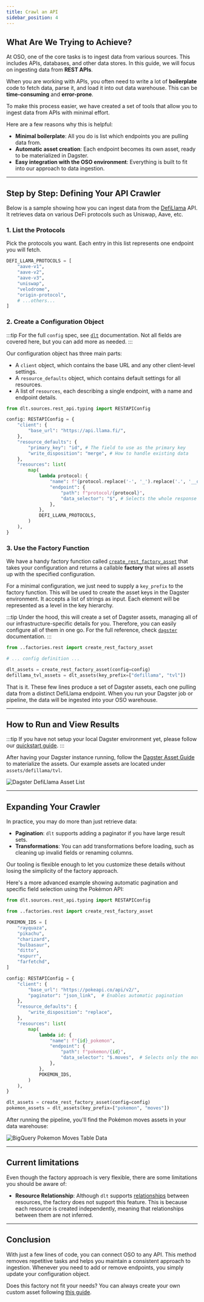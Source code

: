 ```yaml
---
title: Crawl an API
sidebar_position: 4
---
```


## What Are We Trying to Achieve?

At OSO, one of the core tasks is to ingest data from various sources. This
includes APIs, databases, and other data stores. In this guide, we will focus on
ingesting data from **REST APIs**.

When you are working with APIs, you often need to write a lot of **boilerplate**
code to fetch data, parse it, and load it into out data warehouse. This can be
**time-consuming** and **error-prone**.

To make this process easier, we have created a set of tools that allow you to
ingest data from APIs with minimal effort.

Here are a few reasons why this is helpful:

- **Minimal boilerplate**: All you do is list which endpoints you are pulling
  data from.
- **Automatic asset creation**: Each endpoint becomes its own asset, ready to be
  materialized in Dagster.
- **Easy integration with the OSO environment**: Everything is built to fit into
  our approach to data ingestion.

---

## Step by Step: Defining Your API Crawler

Below is a sample showing how you can ingest data from the
[DefiLlama](https://defillama.com/) API. It retrieves data on various DeFi
protocols such as Uniswap, Aave, etc.

### 1. List the Protocols

Pick the protocols you want. Each entry in this list represents one endpoint you
will fetch.

```python
DEFI_LLAMA_PROTOCOLS = [
    "aave-v1",
    "aave-v2",
    "aave-v3",
    "uniswap",
    "velodrome",
    "origin-protocol",
    # ...others...
]
```

### 2. Create a Configuration Object

:::tip
For the full `config` spec, see
[`dlt`](https://dlthub.com/docs/dlt-ecosystem/verified-sources/rest_api/basic)
documentation. Not all fields are covered here, but you can add more as needed.
:::

Our configuration object has three main parts:

- A `client` object, which contains the base URL and any other client-level
  settings.
- A `resource_defaults` object, which contains default settings for all
  resources.
- A list of `resources`, each describing a single endpoint, with a name and
  endpoint details.

```python
from dlt.sources.rest_api.typing import RESTAPIConfig

config: RESTAPIConfig = {
    "client": {
        "base_url": "https://api.llama.fi/",
    },
    "resource_defaults": {
        "primary_key": "id", # The field to use as the primary key
        "write_disposition": "merge", # How to handle existing data
    },
    "resources": list(
        map(
            lambda protocol: {
                "name": f"{protocol.replace('-', '_').replace('.', '__dot__')}_protocol",
                "endpoint": {
                    "path": f"protocol/{protocol}",
                    "data_selector": "$", # Selects the whole response
                },
            },
            DEFI_LLAMA_PROTOCOLS,
        )
    ),
}
```

### 3. Use the Factory Function

We have a handy factory function called
[`create_rest_factory_asset`](https://github.com/opensource-observer/oso/blob/main/warehouse/oso_dagster/factories/rest.py)
that takes your configuration and returns a callable **factory** that wires all
assets up with the specified configuration.

For a minimal configuration, we just need to supply a `key_prefix` to the factory
function. This will be used to create the asset keys in the Dagster environment. It
accepts a list of strings as input. Each element will be represented as a level in
the key hierarchy.

:::tip
Under the hood, this will create a set of Dagster assets, managing all of
our infrastructure-specific details for you. Therefore, you can easily configure
all of them in one go. For the full reference, check
[`dagster`](https://docs.dagster.io/_apidocs/assets#dagster.asset)
documentation.
:::

```python
from ..factories.rest import create_rest_factory_asset

# ... config definition ...

dlt_assets = create_rest_factory_asset(config=config)
defillama_tvl_assets = dlt_assets(key_prefix=["defillama", "tvl"])
```

That is it. These few lines produce a set of Dagster assets, each one pulling
data from a distinct DefiLlama endpoint. When you run your Dagster job or
pipeline, the data will be ingested into your OSO warehouse.

---

## How to Run and View Results

:::tip
If you have not setup your local Dagster environment yet, please follow
our [quickstart guide](../guides/dagster/index.md).
:::

After having your Dagster instance running, follow the
[Dagster Asset Guide](../guides/dagster/index.md) to materialize the assets. Our
example assets are located under `assets/defillama/tvl`.

![Dagster DefiLlama Asset List](crawl-api-example-defillama.png)

---

## Expanding Your Crawler

In practice, you may do more than just retrieve data:

- **Pagination**: `dlt` supports adding a paginator if you have large result sets.
- **Transformations**: You can add transformations before loading, such as
  cleaning up invalid fields or renaming columns.

Our tooling is flexible enough to let you customize these details without losing
the simplicity of the factory approach.

Here's a more advanced example showing automatic pagination and specific field selection using the Pokémon API:

```py
from dlt.sources.rest_api.typing import RESTAPIConfig

from ..factories.rest import create_rest_factory_asset

POKEMON_IDS = [
    "rayquaza",
    "pikachu",
    "charizard",
    "bulbasaur",
    "ditto",
    "espurr",
    "farfetchd",
]

config: RESTAPIConfig = {
    "client": {
        "base_url": "https://pokeapi.co/api/v2/",
        "paginator": "json_link",  # Enables automatic pagination
    },
    "resource_defaults": {
        "write_disposition": "replace",
    },
    "resources": list(
        map(
            lambda id: {
                "name": f"{id}_pokemon",
                "endpoint": {
                    "path": f"pokemon/{id}",
                    "data_selector": "$.moves",  # Selects only the moves field
                },
            },
            POKEMON_IDS,
        )
    ),
}

dlt_assets = create_rest_factory_asset(config=config)
pokemon_assets = dlt_assets(key_prefix=["pokemon", "moves"])
```

After running the pipeline, you'll find the Pokémon moves assets in your data warehouse:

![BigQuery Pokemon Moves Table Data](crawl-api-advanced.png)

---

## Current limitations

Even though the factory approach is very flexible, there are some limitations
you should be aware of:

- **Resource Relationship**: Although `dlt` supports
  [relationships](https://dlthub.com/docs/dlt-ecosystem/verified-sources/rest_api/basic#define-resource-relationships)
  between resources, the factory does not support this feature. This is because
  each resource is created independently, meaning that relationships between
  them are not inferred.

---

## Conclusion

With just a few lines of code, you can connect OSO to any API. This method
removes repetitive tasks and helps you maintain a consistent approach to
ingestion. Whenever you need to add or remove endpoints, you simply update your
configuration object.

Does this factory not fit your needs? You can always create your own custom
asset following [this guide](./dagster.md).
